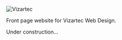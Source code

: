 ![Vizartec](https://github.com/joelyjoel/vizartec/raw/main/src/img/HeroImage.svg)

Front page website for Vizartec Web Design.

Under construction...
